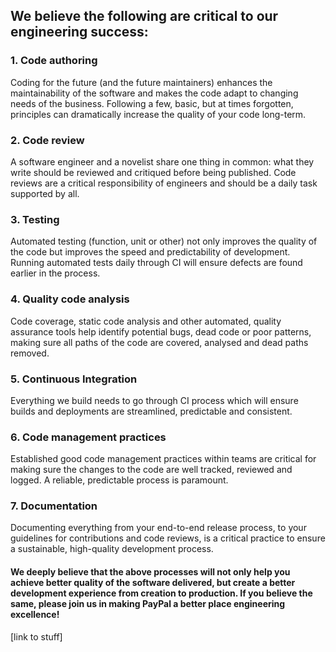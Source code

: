 ## We believe the following are critical to our engineering success:

### 1. Code authoring

Coding for the future (and the future maintainers) enhances the maintainability of the software and makes the code adapt to changing needs of the business. Following a few, basic, but at times forgotten, principles can dramatically increase the quality of your code long-term.

### 2. Code review

A software engineer and a novelist share one thing in common: what they write should be reviewed and critiqued before being published. Code reviews are a critical responsibility of engineers and should be a daily task supported by all.

### 3. Testing

Automated testing (function, unit or other) not only improves the quality of the code but improves the speed and predictability of development. Running automated tests daily through CI will ensure defects are found earlier in the process.

### 4. Quality code analysis

Code coverage, static code analysis and other automated, quality assurance tools help identify potential bugs, dead code or poor patterns, making sure all paths of the code are covered, analysed and dead paths removed.

### 5. Continuous Integration

Everything we build needs to go through CI process which will ensure builds and deployments are streamlined, predictable and consistent.

### 6. Code management practices

Established good code management practices within teams are critical for making sure the changes to the code are well tracked, reviewed and logged. A reliable, predictable process is paramount.

### 7. Documentation

Documenting everything from your end-to-end release process, to your guidelines for contributions and code reviews, is a critical practice to ensure a sustainable, high-quality development process.

#### We deeply believe that the above processes will not only help you achieve better quality of the software delivered, but create a better development experience from creation to production. If you believe the same, please join us in making PayPal a better place engineering excellence!

[link to stuff]
